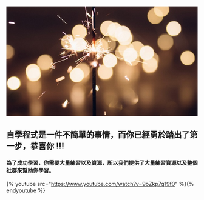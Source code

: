 # 

![](/assets/cheer.jpg)

## 自學程式是一件不簡單的事情，而你已經勇於踏出了第一步，恭喜你 !!!

#### 為了成功學習，你需要大量練習以及資源，所以我們提供了大量練習資源以及整個社群來幫助你學習。


{% youtube src="https://www.youtube.com/watch?v=9bZkp7q19f0" %}{% endyoutube %}


